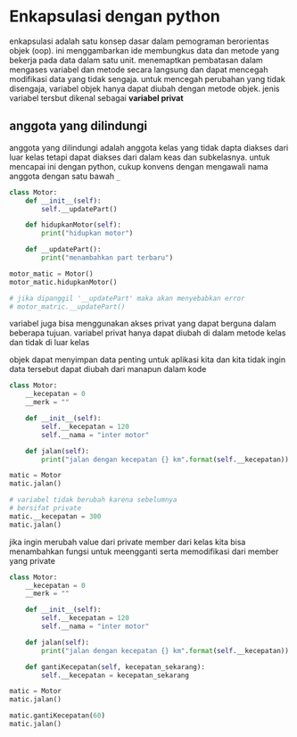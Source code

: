 # Enkapsulasi dengan python

enkapsulasi adalah satu konsep dasar dalam pemograman berorientas objek (oop). ini menggambarkan ide membungkus data dan metode yang bekerja pada data dalam satu unit. menemaptkan pembatasan dalam mengases variabel dan metode secara langsung dan dapat mencegah modifikasi data yang tidak sengaja. untuk mencegah perubahan yang tidak disengaja, variabel objek hanya dapat diubah dengan metode objek. jenis variabel tersbut dikenal sebagai **variabel privat**

## anggota yang dilindungi

anggota yang dilindungi adalah anggota kelas yang tidak dapta diakses dari luar kelas tetapi dapat diakses dari dalam keas dan subkelasnya. untuk mencapai ini dengan python, cukup konvens dengan mengawali nama anggota dengan satu bawah ``_``

```python
class Motor:
    def __init__(self):
        self.__updatePart()

    def hidupkanMotor(self):
        print("hidupkan motor")

    def __updatePart():
        print("menambahkan part terbaru")

motor_matic = Motor()
motor_matic.hidupkanMotor()

# jika dipanggil '__updatePart' maka akan menyebabkan error
# motor_matric.__updatePart()
```

variabel juga bisa menggunakan akses privat yang dapat berguna dalam beberapa tujuan. variabel privat hanya dapat diubah di dalam metode kelas dan tidak di luar kelas

objek dapat menyimpan data penting untuk aplikasi kita dan kita tidak ingin data tersebut dapat diubah dari manapun dalam kode

```python
class Motor:
    __kecepatan = 0
    __merk = ""

    def __init__(self):
        self.__kecepatan = 120
        self.__nama = "inter motor"

    def jalan(self):
        print("jalan dengan kecepatan {} km".format(self.__kecepatan))

matic = Motor
matic.jalan()

# variabel tidak berubah karena sebelumnya
# bersifat private
matic.__kecepatan = 300
matic.jalan()
```

jika ingin merubah value dari private member dari kelas kita bisa menambahkan fungsi untuk meengganti serta memodifikasi dari member yang private
```python
class Motor:
    __kecepatan = 0
    __merk = ""

    def __init__(self):
        self.__kecepatan = 120
        self.__nama = "inter motor"

    def jalan(self):
        print("jalan dengan kecepatan {} km".format(self.__kecepatan))

    def gantiKecepatan(self, kecepatan_sekarang):
        self.__kecepatan = kecepatan_sekarang

matic = Motor
matic.jalan()

matic.gantiKecepatan(60)
matic.jalan()
```
